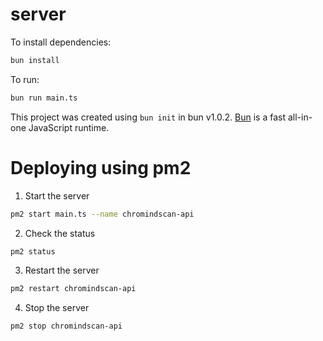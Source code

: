 # server

To install dependencies:

```bash
bun install
```

To run:

```bash
bun run main.ts
```

This project was created using `bun init` in bun v1.0.2. [Bun](https://bun.sh) is a fast all-in-one JavaScript runtime.


# Deploying using pm2

1. Start the server

```bash
pm2 start main.ts --name chromindscan-api
```

2. Check the status

```bash
pm2 status
```

3. Restart the server

```bash
pm2 restart chromindscan-api
```

4. Stop the server

```bash
pm2 stop chromindscan-api
```
